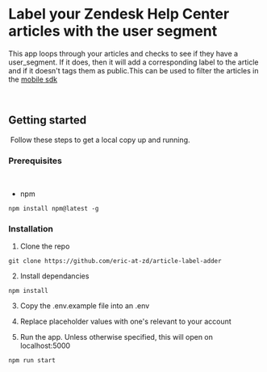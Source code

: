 # Label your Zendesk Help Center articles with the user segment

<!-- Description of project-->

This app loops through your articles and checks to see if they have a user_segment. If it does, then it will add a corresponding label to the article and if it doesn't tags them as public.This can be used to filter the articles in the [mobile sdk](https://developer.zendesk.com/documentation/classic-web-widget-sdks/support-sdk/ios/help_center/#filter-articles-by-label)
​

​

## Getting started

​
Follow these steps to get a local copy up and running.
​

<!-- Any required packages or dependencies prior to installation of the app-->

### Prerequisites

​

- npm

```
npm install npm@latest -g
```

<!-- Steps to get the app running locally -->

### Installation

1. Clone the repo

```
git clone https://github.com/eric-at-zd/article-label-adder
```

2. Install dependancies

```
npm install
```

3. Copy the .env.example file into an .env

4. Replace placeholder values with one's relevant to your account 

5. Run the app. Unless otherwise specified, this will open on localhost:5000

```
npm run start
```

​
